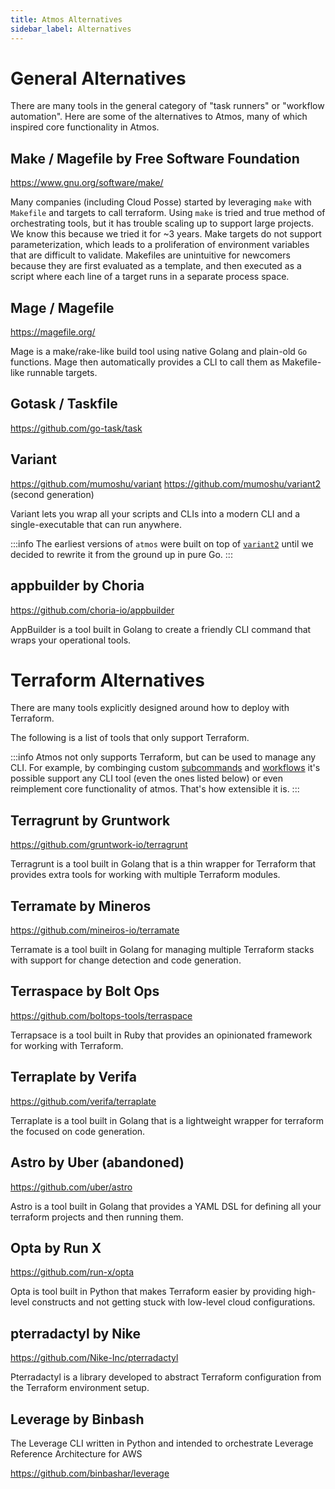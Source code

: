 ```yaml
---
title: Atmos Alternatives
sidebar_label: Alternatives
---
```



# General Alternatives

There are many tools in the general category of "task runners" or "workflow automation". Here are some of the alternatives to Atmos, many of which inspired core functionality in Atmos.

## Make / Magefile by Free Software Foundation

https://www.gnu.org/software/make/

Many companies (including Cloud Posse) started by leveraging `make` with `Makefile` and targets to call terraform. Using `make` is tried and true method of orchestrating tools, but it has trouble scaling up to support large projects. We know this because we tried it for ~3 years. Make targets do not support parameterization, which leads to a proliferation of environment variables that are difficult to validate. Makefiles are unintuitive for newcomers because they are first evaluated as a template, and then executed as a script where each line of a target runs in a separate process space.

## Mage / Magefile

https://magefile.org/

Mage is a make/rake-like build tool using native Golang and plain-old `Go` functions. Mage then automatically provides a CLI to call them as Makefile-like runnable targets.

## Gotask / Taskfile

https://github.com/go-task/task


## Variant

https://github.com/mumoshu/variant
https://github.com/mumoshu/variant2 (second generation)

Variant lets you wrap all your scripts and CLIs into a modern CLI and a single-executable that can run anywhere.

:::info
The earliest versions of `atmos` were built on top of [`variant2`](https://github.com/mumoshu/variant2) until we decided to rewrite it from the ground up in pure Go.
:::

## appbuilder by Choria

https://github.com/choria-io/appbuilder


AppBuilder is a tool built in Golang to create a friendly CLI command that wraps your operational tools.


# Terraform Alternatives

There are many tools explicitly designed around how to deploy with Terraform.  

The following is a list of tools that only support Terraform.

:::info
Atmos not only supports Terraform, but can be used to manage any CLI. For example, by combinging custom [subcommands](/core-concepts/subcommands) and [workflows](/core-concepts/workflows) it's possible support any CLI tool (even the ones listed below) or even reimplement core functionality of atmos. That's how extensible it is.
:::

## Terragrunt by Gruntwork

https://github.com/gruntwork-io/terragrunt

Terragrunt is a tool built in Golang that is a thin wrapper for Terraform that provides extra tools for working with multiple Terraform modules.


## Terramate by Mineros

https://github.com/mineiros-io/terramate

Terramate is a tool built in Golang for managing multiple Terraform stacks with support for change detection and code generation.


## Terraspace by Bolt Ops

https://github.com/boltops-tools/terraspace

Terrapsace is a tool built in Ruby that provides an opinionated framework for working with Terraform.

## Terraplate by Verifa

https://github.com/verifa/terraplate

Terraplate is a tool built in Golang that is a lightweight wrapper for terraform the focused on code generation.

## Astro by Uber (abandoned)

https://github.com/uber/astro

Astro is a tool built in Golang that provides a YAML DSL for defining all your terraform projects and then running them.

## Opta by Run X

https://github.com/run-x/opta

Opta is tool built in Python that makes Terraform easier by providing high-level constructs and not getting stuck with low-level cloud configurations.

## pterradactyl by Nike

https://github.com/Nike-Inc/pterradactyl

Pterradactyl is a library developed to abstract Terraform configuration from the Terraform environment setup.


## Leverage by Binbash

The Leverage CLI written in Python and intended to orchestrate Leverage Reference Architecture for AWS

https://github.com/binbashar/leverage



